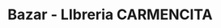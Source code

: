 ---
title: "Bazar - LIbreria CARMENCITA"
url: /ciudad-satelite/bazar-libreria-carmencita/
shop: material de oficina
---